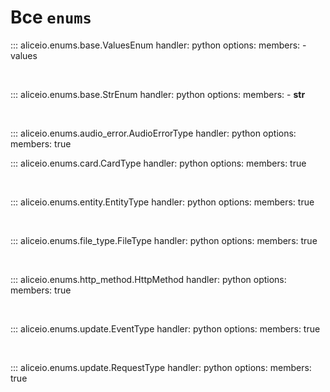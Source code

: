 # Все `enums`

::: aliceio.enums.base.ValuesEnum
    handler: python
    options:
      members:
        - values

<br/>

::: aliceio.enums.base.StrEnum
    handler: python
    options:
      members:
        - __str__

<br/>

::: aliceio.enums.audio_error.AudioErrorType
    handler: python
    options:
      members: true

::: aliceio.enums.card.CardType
    handler: python
    options:
      members: true

<br/>

::: aliceio.enums.entity.EntityType
    handler: python
    options:
      members: true

<br/>

::: aliceio.enums.file_type.FileType
    handler: python
    options:
      members: true

<br/>

::: aliceio.enums.http_method.HttpMethod
    handler: python
    options:
      members: true

<br/>

::: aliceio.enums.update.EventType
    handler: python
    options:
      members: true

<br/>

::: aliceio.enums.update.RequestType
    handler: python
    options:
      members: true
